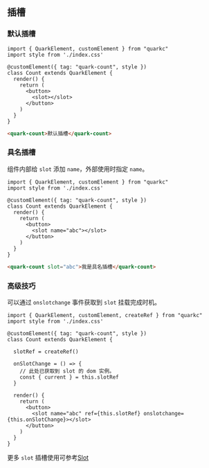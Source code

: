 ## 插槽
### 默认插槽

```tsx
import { QuarkElement, customElement } from "quarkc"
import style from './index.css'

@customElement({ tag: "quark-count", style })
class Count extends QuarkElement {
  render() {
    return (
      <button>
        <slot></slot>
      </button>
    )
  }
}
```

```html
<quark-count>默认插槽</quark-count>
```

### 具名插槽

组件内部给 `slot` 添加 `name`，外部使用时指定 `name`。

```tsx
import { QuarkElement, customElement } from "quarkc"
import style from './index.css'

@customElement({ tag: "quark-count", style })
class Count extends QuarkElement {
  render() {
    return (
      <button>
        <slot name="abc"></slot>
      </button>
    )
  }
}
```

```html
<quark-count slot="abc">我是具名插槽</quark-count>
```
### 高级技巧

可以通过 `onslotchange` 事件获取到 `slot` 挂载完成时机。

```tsx
import { QuarkElement, customElement, createRef } from "quarkc"
import style from './index.css'

@customElement({ tag: "quark-count", style })
class Count extends QuarkElement {

  slotRef = createRef()

  onSlotChange = () => {
    // 此处已获取到 slot 的 dom 实例。
    const { current } = this.slotRef
  }

  render() {
    return (
      <button>
        <slot name="abc" ref={this.slotRef} onslotchange={this.onSlotChange}></slot>
      </button>
    )
  }
}
```

更多 `slot` 插槽使用可参考[Slot](https://developer.mozilla.org/en-US/docs/Web/Web_Components/Using_templates_and_slots)
